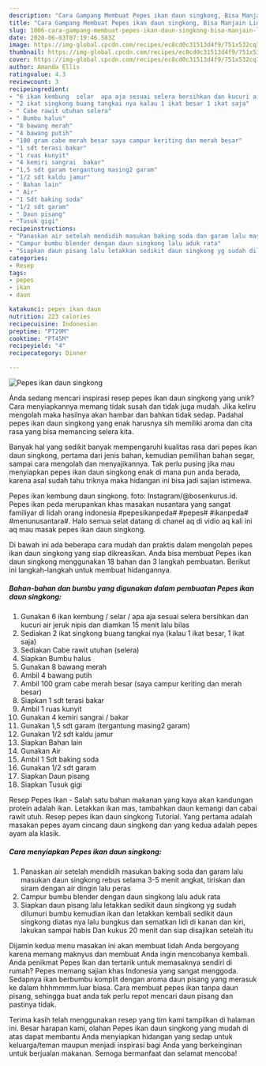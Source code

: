 ```yaml
---
description: "Cara Gampang Membuat Pepes ikan daun singkong, Bisa Manjain Lidah"
title: "Cara Gampang Membuat Pepes ikan daun singkong, Bisa Manjain Lidah"
slug: 1006-cara-gampang-membuat-pepes-ikan-daun-singkong-bisa-manjain-lidah
date: 2020-06-03T07:19:46.583Z
image: https://img-global.cpcdn.com/recipes/ec8cd0c31513d4f9/751x532cq70/pepes-ikan-daun-singkong-foto-resep-utama.jpg
thumbnail: https://img-global.cpcdn.com/recipes/ec8cd0c31513d4f9/751x532cq70/pepes-ikan-daun-singkong-foto-resep-utama.jpg
cover: https://img-global.cpcdn.com/recipes/ec8cd0c31513d4f9/751x532cq70/pepes-ikan-daun-singkong-foto-resep-utama.jpg
author: Amanda Ellis
ratingvalue: 4.3
reviewcount: 3
recipeingredient:
- "6 ikan kembung  selar  apa aja sesuai selera bersihkan dan kucuri air jeruk nipis dan diamkan 15 menit lalu bilas"
- "2 ikat singkong buang tangkai nya kalau 1 ikat besar 1 ikat saja"
- " Cabe rawit utuhan selera"
- " Bumbu halus"
- "8 bawang merah"
- "4 bawang putih"
- "100 gram cabe merah besar saya campur keriting dan merah besar"
- "1 sdt terasi bakar"
- "1 ruas kunyit"
- "4 kemiri sangrai  bakar"
- "1,5 sdt garam tergantung masing2 garam"
- "1/2 sdt kaldu jamur"
- " Bahan lain"
- " Air"
- "1 Sdt baking soda"
- "1/2 sdt garam"
- " Daun pisang"
- "Tusuk gigi"
recipeinstructions:
- "Panaskan air setelah mendidih masukan baking soda dan garam lalu masukan daun singkong rebus selama 3-5 menit angkat, tiriskan dan siram dengan air dingin lalu peras"
- "Campur bumbu blender dengan daun singkong lalu aduk rata"
- "Siapkan daun pisang lalu letakkan sedikit daun singkong yg sudah dilumuri bumbu kemudian ikan dan letakkan kembali sedikit daun singkong diatas nya lalu bungkus dan sematkan lidi di kanan dan kiri, lakukan sampai habis Dan kukus 20 menit dan siap disajikan setelah itu"
categories:
- Resep
tags:
- pepes
- ikan
- daun

katakunci: pepes ikan daun 
nutrition: 223 calories
recipecuisine: Indonesian
preptime: "PT29M"
cooktime: "PT45M"
recipeyield: "4"
recipecategory: Dinner

---
```



![Pepes ikan daun singkong](https://img-global.cpcdn.com/recipes/ec8cd0c31513d4f9/751x532cq70/pepes-ikan-daun-singkong-foto-resep-utama.jpg)

Anda sedang mencari inspirasi resep pepes ikan daun singkong yang unik? Cara menyiapkannya memang tidak susah dan tidak juga mudah. Jika keliru mengolah maka hasilnya akan hambar dan bahkan tidak sedap. Padahal pepes ikan daun singkong yang enak harusnya sih memiliki aroma dan cita rasa yang bisa memancing selera kita.

Banyak hal yang sedikit banyak mempengaruhi kualitas rasa dari pepes ikan daun singkong, pertama dari jenis bahan, kemudian pemilihan bahan segar, sampai cara mengolah dan menyajikannya. Tak perlu pusing jika mau menyiapkan pepes ikan daun singkong enak di mana pun anda berada, karena asal sudah tahu triknya maka hidangan ini bisa jadi sajian istimewa.

Pepes ikan kembung daun singkong. foto: Instagram/@bosenkurus.id. Pepes ikan peda merupankan khas masakan nusantara yang sangat familiyar di lidah orang indonesia #pepesikanpeda# #pepes# #ikanpeda# #menunusantara#. Halo semua selat datang di chanel aq di vidio aq kali ini aq mau masak pepes ikan daun singkong.


Di bawah ini ada beberapa cara mudah dan praktis dalam mengolah pepes ikan daun singkong yang siap dikreasikan. Anda bisa membuat Pepes ikan daun singkong menggunakan 18 bahan dan 3 langkah pembuatan. Berikut ini langkah-langkah untuk membuat hidangannya.

<!--inarticleads1-->

##### Bahan-bahan dan bumbu yang digunakan dalam pembuatan Pepes ikan daun singkong:

1. Gunakan 6 ikan kembung / selar / apa aja sesuai selera bersihkan dan kucuri air jeruk nipis dan diamkan 15 menit lalu bilas
1. Sediakan 2 ikat singkong buang tangkai nya (kalau 1 ikat besar, 1 ikat saja)
1. Sediakan  Cabe rawit utuhan (selera)
1. Siapkan  Bumbu halus
1. Gunakan 8 bawang merah
1. Ambil 4 bawang putih
1. Ambil 100 gram cabe merah besar (saya campur keriting dan merah besar)
1. Siapkan 1 sdt terasi bakar
1. Ambil 1 ruas kunyit
1. Gunakan 4 kemiri sangrai / bakar
1. Gunakan 1,5 sdt garam (tergantung masing2 garam)
1. Gunakan 1/2 sdt kaldu jamur
1. Siapkan  Bahan lain
1. Gunakan  Air
1. Ambil 1 Sdt baking soda
1. Gunakan 1/2 sdt garam
1. Siapkan  Daun pisang
1. Siapkan Tusuk gigi


Resep Pepes Ikan - Salah satu bahan makanan yang kaya akan kandungan protein adalah ikan. Letakkan ikan mas, tambahkan daun kemangi dan cabai rawit utuh. Resep pepes ikan daun singkong Tutorial. Yang pertama adalah masakan pepes ayam cincang daun singkong dan yang kedua adalah pepes ayam ala klasik. 

<!--inarticleads2-->

##### Cara menyiapkan Pepes ikan daun singkong:

1. Panaskan air setelah mendidih masukan baking soda dan garam lalu masukan daun singkong rebus selama 3-5 menit angkat, tiriskan dan siram dengan air dingin lalu peras
1. Campur bumbu blender dengan daun singkong lalu aduk rata
1. Siapkan daun pisang lalu letakkan sedikit daun singkong yg sudah dilumuri bumbu kemudian ikan dan letakkan kembali sedikit daun singkong diatas nya lalu bungkus dan sematkan lidi di kanan dan kiri, lakukan sampai habis Dan kukus 20 menit dan siap disajikan setelah itu


Dijamin kedua menu masakan ini akan membuat lidah Anda bergoyang karena memang maknyus dan membuat Anda ingin mencobanya kembali. Anda penikmat Pepes Ikan dan tertarik untuk memasaknya sendiri di rumah? Pepes memang sajian khas Indonesia yang sangat menggoda. Sedapnya ikan berbumbu komplit dengan aroma daun pisang yang merasuk ke dalam hhhmmmm.luar biasa. Cara membuat pepes ikan tanpa daun pisang, sehingga buat anda tak perlu repot mencari daun pisang dan pastinya tidak. 

Terima kasih telah menggunakan resep yang tim kami tampilkan di halaman ini. Besar harapan kami, olahan Pepes ikan daun singkong yang mudah di atas dapat membantu Anda menyiapkan hidangan yang sedap untuk keluarga/teman maupun menjadi inspirasi bagi Anda yang berkeinginan untuk berjualan makanan. Semoga bermanfaat dan selamat mencoba!

